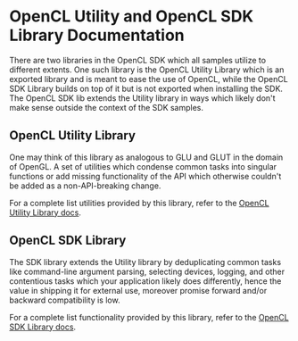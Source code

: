 # OpenCL Utility and OpenCL SDK Library Documentation

There are two libraries in the OpenCL SDK which all samples utilize to different extents. One such library is the OpenCL Utility Library which is an exported library and is meant to ease the use of OpenCL, while the OpenCL SDK Library builds on top of it but is not exported when installing the SDK. The OpenCL SDK lib extends the Utility library in ways which likely don't make sense outside the context of the SDK samples. 

## OpenCL Utility Library

One may think of this library as analogous to GLU and GLUT in the domain of OpenGL. A set of utilities which condense common tasks into singular functions or add missing functionality of the API which otherwise couldn't be added as a non-API-breaking change.

For a complete list utilities provided by this library, refer to the [OpenCL Utility Library docs](./Utils.md).

## OpenCL SDK Library

The SDK library extends the Utility library by deduplicating common tasks like command-line argument parsing, selecting devices, logging, and other contentious tasks which your application likely does differently, hence the value in shipping it for external use, moreover promise forward and/or backward compatibility is low.

For a complete list functionality provided by this library, refer to the [OpenCL SDK Library docs](./SDK.md).